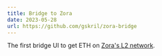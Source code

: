```yaml
---
title: Bridge to Zora
date: 2023-05-28
url: https://github.com/gskril/zora-bridge
---
```


The first bridge UI to get ETH on [Zora's L2 network](https://zora.energy).
